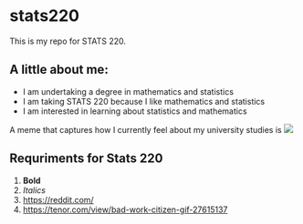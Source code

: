 # stats220

This is my repo for STATS 220. 

## A little about me:

- I am undertaking a degree in mathematics and statistics
- I am taking STATS 220 because I like mathematics and statistics
- I am interested in learning about statistics and mathematics

A meme that captures how I currently feel about my university studies is ![](https://c.tenor.com/8druEACXtX8AAAAd/tenor.gif)

## Requriments for Stats 220

1. **Bold**
2. *Italics*
3. https://reddit.com/
4. https://tenor.com/view/bad-work-citizen-gif-27615137
